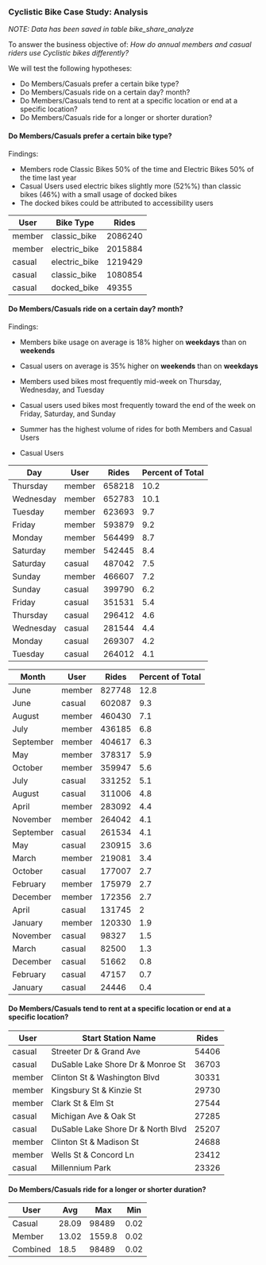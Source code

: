 ### Cyclistic Bike Case Study: Analysis

*NOTE: Data has been saved in table bike_share_analyze*

To answer the business objective of:
*How do annual members and casual riders use Cyclistic bikes differently?*

We will test the following hypotheses:

- Do Members/Casuals prefer a certain bike type?
- Do Members/Casuals ride on a certain day? month?
- Do Members/Casuals tend to rent at a specific location or end at a specific location?
- Do Members/Casuals ride for a longer or shorter duration?


#### Do Members/Casuals prefer a certain bike type?

Findings: 
- Members rode Classic Bikes 50% of the time and Electric Bikes 50% of the time last year
- Casual Users used electric bikes slightly more (52%%) than classic bikes (46%) with a small usage of docked bikes
- The docked bikes could be attributed to accessibility users 

| **User** | **Bike Type** | **Rides** |
|----------|---------------|-----------|
| member   | classic_bike  |   2086240 |
| member   | electric_bike |   2015884 |
| casual   | electric_bike |   1219429 |
| casual   | classic_bike  |   1080854 |
| casual   | docked_bike   |     49355 |

#### Do Members/Casuals ride on a certain day? month?

Findings: 
- Members bike usage on average is 18% higher on **weekdays** than on **weekends**
- Casual users on average is 35% higher on **weekends** than on **weekdays**
- Members used bikes most frequently mid-week on Thursday, Wednesday, and Tuesday
- Casual users used bikes most frequently toward the end of the week on Friday, Saturday, and Sunday

- Summer has the highest volume of rides for both Members and Casual Users
- Casual Users 

| **Day**   | **User** | **Rides** | **Percent of Total** |
|-----------|----------|-----------|----------------------|
| Thursday  | member   |    658218 |                 10.2 |
| Wednesday | member   |    652783 |                 10.1 |
| Tuesday   | member   |    623693 |                  9.7 |
| Friday    | member   |    593879 |                  9.2 |
| Monday    | member   |    564499 |                  8.7 |
| Saturday  | member   |    542445 |                  8.4 |
| Saturday  | casual   |    487042 |                  7.5 |
| Sunday    | member   |    466607 |                  7.2 |
| Sunday    | casual   |    399790 |                  6.2 |
| Friday    | casual   |    351531 |                  5.4 |
| Thursday  | casual   |    296412 |                  4.6 |
| Wednesday | casual   |    281544 |                  4.4 |
| Monday    | casual   |    269307 |                  4.2 |
| Tuesday   | casual   |    264012 |                  4.1 |


| **Month** | **User** | **Rides** | **Percent of Total** |
|-----------|----------|-----------|----------------------|
| June      | member   |    827748 |                 12.8 |
| June      | casual   |    602087 |                  9.3 |
| August    | member   |    460430 |                  7.1 |
| July      | member   |    436185 |                  6.8 |
| September | member   |    404617 |                  6.3 |
| May       | member   |    378317 |                  5.9 |
| October   | member   |    359947 |                  5.6 |
| July      | casual   |    331252 |                  5.1 |
| August    | casual   |    311006 |                  4.8 |
| April     | member   |    283092 |                  4.4 |
| November  | member   |    264042 |                  4.1 |
| September | casual   |    261534 |                  4.1 |
| May       | casual   |    230915 |                  3.6 |
| March     | member   |    219081 |                  3.4 |
| October   | casual   |    177007 |                  2.7 |
| February  | member   |    175979 |                  2.7 |
| December  | member   |    172356 |                  2.7 |
| April     | casual   |    131745 |                    2 |
| January   | member   |    120330 |                  1.9 |
| November  | casual   |     98327 |                  1.5 |
| March     | casual   |     82500 |                  1.3 |
| December  | casual   |     51662 |                  0.8 |
| February  | casual   |     47157 |                  0.7 |
| January   | casual   |     24446 |                  0.4 |

#### Do Members/Casuals tend to rent at a specific location or end at a specific location?

| **User** | **Start Station Name**             | **Rides** |
|----------|------------------------------------|-----------|
| casual   | Streeter Dr & Grand Ave            | 54406     |
| casual   | DuSable Lake Shore Dr & Monroe St  | 36703     |
| member   | Clinton St & Washington Blvd       | 30331     |
| member   | Kingsbury St & Kinzie St           | 29730     |
| member   | Clark St & Elm St                  | 27544     |
| casual   | Michigan Ave & Oak St              | 27285     |
| casual   | DuSable Lake Shore Dr & North Blvd | 25207     |
| member   | Clinton St & Madison St            | 24688     |
| member   | Wells St & Concord Ln              | 23412     |
| casual   | Millennium Park                    | 23326     |

#### Do Members/Casuals ride for a longer or shorter duration?

|   User   | Avg  | Max     | Min |
|----------|------|---------|-----|
| Casual   | 28.09| 98489   | 0.02|
| Member   | 13.02| 1559.8  | 0.02|
| Combined | 18.5 | 98489   | 0.02|
